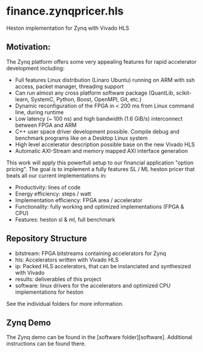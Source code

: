 finance.zynqpricer.hls
======================

Heston implementation for Zynq with Vivado HLS


Motivation:
-----------

The Zynq platform offers some very appealing features for rapid accelerator 
development including:
- Full features Linux distribution (Linaro Ubuntu) running on ARM with ssh 
  access, packet manager, threading support
- Can run almost any cross platform software package (QuantLib, scikit-learn, 
  SystemC, Python, Boost, OpenMPI, Git, etc.)
- Dynamic reconfiguration of the FPGA in < 200 ms from Linux command line,
  during runtime
- Low latency (~ 100 ns) and high bandwidth (1.6 GiB/s) interconnect between 
  FPGA and ARM
- C++ user space driver development possible. Compile debug and benchmark
  programs like on a Desktop Linux system
- High level accelerator description possible base on the new Vivado HLS
- Automatic AXI-Stream and memory mapped AXI interface generation

This work will apply this powerfull setup to our financial application 
"option pricing". The goal is to implement a fully features SL / ML heston 
pricer that beats all our current implementations in:
- Productivity: lines of code
- Energy efficiency: steps / watt
- Implementation efficiency: FPGA area / accelerator
- Functionality: fully working and optimized implementations (FPGA & CPU)
- Features: heston sl & ml, full benchmark

Repository Structure
--------------------

- bitstream: FPGA bitstreams containing accelerators for Zynq
- hls: Accelerators written with Vivado HLS
- ip: Packed HLS accelerators, that can be instanciated and synthesized 
  with Vivado
- results: deliverables of this project
- software: linux drivers for the accelerators and optimized CPU 
  implementations for heston

See the individual folders for more information.

Zynq Demo
---------

The Zynq demo can be found in the [software folder][software]. Additional instructions can be found there.
